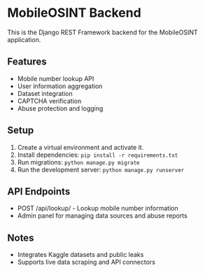 # MobileOSINT Backend

This is the Django REST Framework backend for the MobileOSINT application.

## Features

- Mobile number lookup API
- User information aggregation
- Dataset integration
- CAPTCHA verification
- Abuse protection and logging

## Setup

1. Create a virtual environment and activate it.
2. Install dependencies: `pip install -r requirements.txt`
3. Run migrations: `python manage.py migrate`
4. Run the development server: `python manage.py runserver`

## API Endpoints

- POST /api/lookup/ - Lookup mobile number information
- Admin panel for managing data sources and abuse reports

## Notes

- Integrates Kaggle datasets and public leaks
- Supports live data scraping and API connectors
